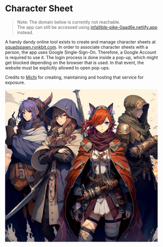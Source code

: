 # Character Sheet

> Note: The domain below is currently not reachable.  
> The app can still be accessed using [infallible-pike-0aad6e.netlify.app](https://infallible-pike-0aad6e.netlify.app/) instead.

A handy dandy online tool exists to create and manage character sheets at [squadspawn.rynkbit.com](https://infallible-pike-0aad6e.netlify.app/).
In order to associate character sheets with a person, the app uses Google Single-Sign-On.
Therefore, a Google Account is required to use it.
The login process is done inside a pop-up, which might get blocked depending on the browser that is used.
In that event, the website must be explicitly allowed to open pop-ups.

Credits to [Michi](https://github.com/meik99) for creating, maintaining and hosting that service for exposure. 

<img src="Gallery/characters/chara_4.png" alt="drawing" width="500"/>